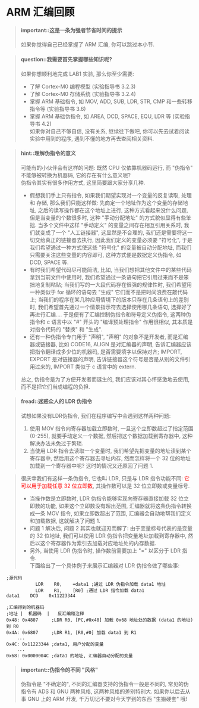 # ARM 汇编回顾

<!-- -->
> #### important::这是一条为强者节省时间的提示
> 如果你觉得自己已经掌握了 ARM 汇编, 你可以跳过本小节.

<!-- -->
> #### question::我需要首先掌握哪些知识呢?
> 如果你想顺利地完成 LAB1 实验, 那么你至少需要:
> + 了解 Cortex-M0 编程模型 (实验指导书 3.2.3)
> + 了解 Cortex-M0 存储系统 (实验指导书 3.2.4)
> + 掌握 ARM 基础指令, 如 MOV, ADD, SUB, LDR, STR, CMP 和一些转移指令等 (实验指导书 3.6)
> + 掌握 ARM 基础伪指令, 如 AREA, DCD, SPACE, EQU, LDR 等 (实验指导书 4.2)  
> 如果你对自己不够自信, 没有关系, 继续往下做吧, 你可以先去试着阅读实验中用到的程序, 遇到不懂的地方再去查阅相关资料.

<!-- -->
> #### hint::理解伪指令的意义
> 可能有的小伙伴会有这样的问题: 既然 CPU 仅依靠机器码运行, 而 "伪指令" 不能够被转换为机器码, 它的存在有什么意义呢?  
> 伪指令其实有很多作用方式, 这里简要跟大家分享几种.
> + 假想我们手上只有指令, 如果我们期望实现对一个变量的反复读取, 处理 和 存储, 那么我们只能这样做: 先商定一个地址作为这个变量的存储地址, 之后的读写操作都在这个地址上进行, 这种方式看起来没什么问题, 但是当变量的个数很多时, 这种 "手动分配地址" 的方式貌似显得有些笨拙. 当多个文件中这样 "手动定义" 的变量之间存在相互引用关系时, 我们就变成了一个 "人工链接器", 这显然是不合理的, 我们还是需要将这一切交给真正的链接器去执行, 因此我们定义的变量必须要 "符号化", 于是我们希望通过一种方式使这些 "符号化" 的变量被自动分配地址, 而我们只需要关注这些变量的内容即可, 这种方式便是数据定义伪指令, 如 DCD, SPACE 等.
> + 有时我们希望代码尽可能简洁, 比如, 当我们想把其他文件中的某些代码拿到当前文件中使用时, 我们希望通过一条语句把它引用过来而不是笨拙地复制粘贴; 当我们写的一大段代码存在很强的规律性时, 我们希望用一种类似于 for 循环的语句去 "生成" 它们而不是把时间浪费在敲代码上; 当我们的程序在某几种应用情境下的版本只存在几条语句上的差别时, 我们希望首先通过一个情景指示符去选择使用哪几条语句, 选择好了再进行汇编.... 于是便有了汇编控制伪指令和符号定义伪指令, 这两种伪指令和 c 语言中以 "#" 开头的 "编译预处理指令" 作用很相似, 其本质是对指令代码的 "替换" 和 "生成".
> + 还有一种伪指令专门用于 "声明", "声明" 的对象不是开发者, 而是汇编器或链接器, 比如 CODE16, ALIGN 是对汇编器的声明, 告诉汇编器应该把指令翻译成多少位的机器码, 是否需要填字以保持对齐; IMPORT, EXPORT 是对链接器的声明, 告诉链接器这个符号是否是从别的文件引用过来的, IMPORT 类似于 c 语言中的 extern.  
>
> 总之, 伪指令是为了方便开发者而诞生的, 我们应该对其心怀感激地去使用, 而不是把它们当成编程的负担.

<!-- -->
> #### fread::迷惑众人的 LDR 伪指令
> 试想如果没有LDR伪指令, 我们在程序编写中会遇到这样两种问题: 
> 1. 使用 MOV 指令向寄存器加载立即数时, 一旦这个立即数超过了指定范围 (0-255), 就要手动定义一个数据, 然后把这个数据加载到寄存器中, 这种解决办法未免过于繁琐. 
> 2. 当使用 LDR 指令去读取一个变量时, 我们希望先把变量的地址读到某个寄存器中, 然后用这个寄存器去寻址内存, 然而怎样将一个 32 位的地址加载到一个寄存器中呢? 这时的情况又还原回了问题 1.

> 很庆幸我们有这样一条伪指令, 它也叫 LDR, 只是与 LDR 指令功能不同: <font color="red">它可以用于加载任意 32 位立即数</font>, 其操作数可以是 32 位立即数或变量标号.  
> + 当操作数是立即数时, LDR 伪指令能够实现向寄存器直接加载 32 位立即数的功能, 如果这个立即数没有超出范围, 汇编器就将这条伪指令转换成一条 MOV 指令, 如果立即数超出了范围, 汇编器会自动地帮我们定义和加载数据, 这就解决了问题 1. 
> + 问题 1 解决后, 问题 2 其实也就迎刃而解了: 由于变量标号代表的是变量的 32 位地址, 我们可以使用 LDR 伪指令把变量地址加载到寄存器中, 然后以这个寄存器作为索引去加载对应地址处的内存数据.  
> + 另外, 当使用 LDR 伪指令时, 操作数前需要加上 "=" 以区分于 LDR 指令.   
下面给出了一个具体例子来展示汇编器对 LDR 伪指令做了哪些事: 
```armasm
;源代码
           LDR    R0,    =data1 ;通过 LDR 伪指令加载 data1 地址
           LDR    R1,    [R0] ;通过 LDR 指令加载 data1
data1    DCD    0x11223344
```
```armasm
;汇编得到的机器码
;地址 |  机器码  |   反汇编和注释
0x48: 0x4807     ;LDR R0, [PC,#0x40] 加载 0x68 地址处的数据 (data1 的地址) 到 R0
0x4A: 0x6807     ;LDR R1, [R0,#0] 加载 data1 到 R1
    ...
0x4C: 0x11223344 ;data1, 用户分配的变量
    ...
0x68: 0x0000004C ;data1 的地址, 汇编器自动分配的变量 
```


<!-- -->
> #### important::伪指令的不同 "风格"
> 伪指令是 "不确定的", 不同的汇编器支持的伪指令一般是不同的, 常见的伪指令有 ADS 和 GNU 两种风格, 这两种风格的差别特别大. 如果你以后去从事 GNU 上的 ARM 开发, 千万切记不要对今天学到的东西 "生搬硬套" 哦!






